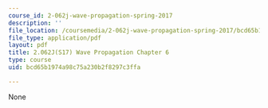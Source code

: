 ```yaml
---
course_id: 2-062j-wave-propagation-spring-2017
description: ''
file_location: /coursemedia/2-062j-wave-propagation-spring-2017/bcd65b1974a98c75a230b2f8297c3ffa_MIT2_062J_S17_Chap6.pdf
file_type: application/pdf
layout: pdf
title: 2.062J(S17) Wave Propagation Chapter 6
type: course
uid: bcd65b1974a98c75a230b2f8297c3ffa

---
```

None